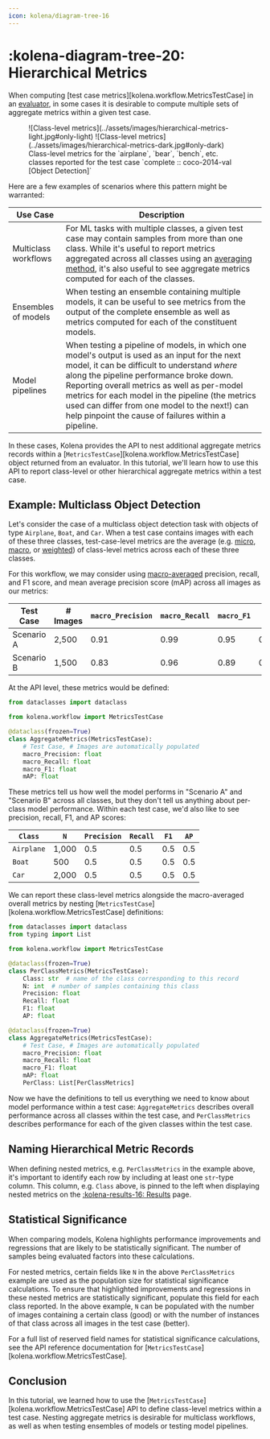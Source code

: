 ```yaml
---
icon: kolena/diagram-tree-16
---
```


# :kolena-diagram-tree-20: Hierarchical Metrics

When computing [test case metrics][kolena.workflow.MetricsTestCase] in an
[evaluator](../reference/workflow/evaluator.md), in some cases it is desirable to compute multiple sets of aggregate
metrics within a given test case.

<figure markdown>
  ![Class-level metrics](../assets/images/hierarchical-metrics-light.jpg#only-light)
  ![Class-level metrics](../assets/images/hierarchical-metrics-dark.jpg#only-dark)
  <figcaption markdown>Class-level metrics for the `airplane`, `bear`, `bench`, etc. classes reported for the test case `complete :: coco-2014-val [Object Detection]`</figcaption>
</figure>

Here are a few examples of scenarios where this pattern might be warranted:

| Use Case | Description |
| --- | --- |
| Multiclass workflows | For ML tasks with multiple classes, a given test case may contain samples from more than one class. While it's useful to report metrics aggregated across all classes using an [averaging method](../metrics/averaging-methods.md), it's also useful to see aggregate metrics computed for each of the classes. |
| Ensembles of models | When testing an ensemble containing multiple models, it can be useful to see metrics from the output of the complete ensemble as well as metrics computed for each of the constituent models. |
| Model pipelines | When testing a pipeline of models, in which one model's output is used as an input for the next model, it can be difficult to understand _where_ along the pipeline performance broke down. Reporting overall metrics as well as per-model metrics for each model in the pipeline (the metrics used can differ from one model to the next!) can help pinpoint the cause of failures within a pipeline. |

In these cases, Kolena provides the API to nest additional aggregate metrics records within a
[`MetricsTestCase`][kolena.workflow.MetricsTestCase] object returned from an evaluator. In this tutorial, we'll learn
how to use this API to report class-level or other hierarchical aggregate metrics within a test case.

## Example: Multiclass Object Detection

Let's consider the case of a multiclass object detection task with objects of type `Airplane`, `Boat`, and `Car`.
When a test case contains images with each of these three classes, test-case-level metrics are the average (e.g.
[micro](../metrics/averaging-methods.md#micro-average), [macro](../metrics/averaging-methods.md#macro-average), or
[weighted](../metrics/averaging-methods.md#weighted-average)) of class-level metrics across each of these three classes.

For this workflow, we may consider using [macro-averaged](../metrics/averaging-methods.md#macro-average) precision,
recall, and F1 score, and mean average precision score (mAP) across all images as our metrics:

| Test Case | # Images | <nobr>`macro_Precision`</nobr> | <nobr>`macro_Recall`</nobr> | <nobr>`macro_F1`</nobr> | <nobr>`mAP`</nobr> |
| --- | --- | --- | --- | --- | --- |
| Scenario A | 2,500 | 0.91 | 0.99 | 0.95 | 0.97 |
| Scenario B | 1,500 | 0.83 | 0.96 | 0.89 | 0.91 |

At the API level, these metrics would be defined:

```python
from dataclasses import dataclass

from kolena.workflow import MetricsTestCase

@dataclass(frozen=True)
class AggregateMetrics(MetricsTestCase):
    # Test Case, # Images are automatically populated
    macro_Precision: float
    macro_Recall: float
    macro_F1: float
    mAP: float
```

These metrics tell us how well the model performs in "Scenario A" and "Scenario B" across all classes, but they don't tell us
anything about per-class model performance. Within each test case, we'd also like to see precision, recall, F1, and AP
scores:

| `Class` | `N` | `Precision` | `Recall` | `F1` | `AP` |
| --- | --- | --- | --- | --- | --- |
| `Airplane` | 1,000 | 0.5 | 0.5 | 0.5 | 0.5 |
| `Boat` | 500 | 0.5 | 0.5 | 0.5 | 0.5 |
| `Car` | 2,000 | 0.5 | 0.5 | 0.5 | 0.5 |

We can report these class-level metrics alongside the macro-averaged overall metrics by nesting
[`MetricsTestCase`][kolena.workflow.MetricsTestCase] definitions:

```python
from dataclasses import dataclass
from typing import List

from kolena.workflow import MetricsTestCase

@dataclass(frozen=True)
class PerClassMetrics(MetricsTestCase):
    Class: str  # name of the class corresponding to this record
    N: int  # number of samples containing this class
    Precision: float
    Recall: float
    F1: float
    AP: float

@dataclass(frozen=True)
class AggregateMetrics(MetricsTestCase):
    # Test Case, # Images are automatically populated
    macro_Precision: float
    macro_Recall: float
    macro_F1: float
    mAP: float
    PerClass: List[PerClassMetrics]
```

Now we have the definitions to tell us everything we need to know about model performance within a test case:
`AggregateMetrics` describes overall performance across all classes within the test case, and `PerClassMetrics`
describes performance for each of the given classes within the test case.

## Naming Hierarchical Metric Records

When defining nested metrics, e.g. `PerClassMetrics` in the example above, it's important to identify each row by
including at least one `str`-type column. This column, e.g. `Class` above, is pinned to the left when displaying nested
metrics on the [:kolena-results-16: Results](https://app.kolena.io/redirect/results) page.

## Statistical Significance

When comparing models, Kolena highlights performance improvements and regressions that are likely to be statistically
significant. The number of samples being evaluated factors into these calculations.

For nested metrics, certain fields like `N` in the above `PerClassMetrics` example are used as the population size for
statistical significance calculations. To ensure that highlighted improvements and regressions in these nested metrics
are statistically significant, populate this field for each class reported. In the above example, `N` can be populated
with the number of images containing a certain class (good) or with the number of instances of that class across all
images in the test case (better).

For a full list of reserved field names for statistical significance calculations, see the API reference documentation
for [`MetricsTestCase`][kolena.workflow.MetricsTestCase].

## Conclusion

In this tutorial, we learned how to use the [`MetricsTestCase`][kolena.workflow.MetricsTestCase] API to define
class-level metrics within a test case. Nesting aggregate metrics is desirable for multiclass workflows, as well as when
testing ensembles of models or testing model pipelines.
